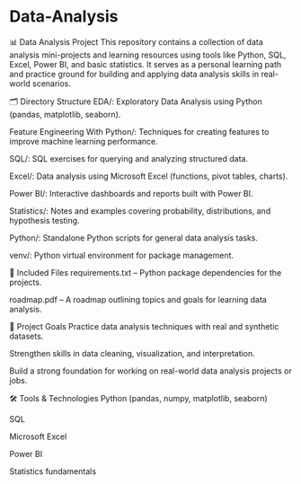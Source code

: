 # Data-Analysis
📊 Data Analysis Project
This repository contains a collection of data analysis mini-projects and learning resources using tools like Python, SQL, Excel, Power BI, and basic statistics. It serves as a personal learning path and practice ground for building and applying data analysis skills in real-world scenarios.

🗂 Directory Structure
EDA/: Exploratory Data Analysis using Python (pandas, matplotlib, seaborn).

Feature Engineering With Python/: Techniques for creating features to improve machine learning performance.

SQL/: SQL exercises for querying and analyzing structured data.

Excel/: Data analysis using Microsoft Excel (functions, pivot tables, charts).

Power BI/: Interactive dashboards and reports built with Power BI.

Statistics/: Notes and examples covering probability, distributions, and hypothesis testing.

Python/: Standalone Python scripts for general data analysis tasks.

venv/: Python virtual environment for package management.

📄 Included Files
requirements.txt – Python package dependencies for the projects.

roadmap.pdf – A roadmap outlining topics and goals for learning data analysis.

🚀 Project Goals
Practice data analysis techniques with real and synthetic datasets.

Strengthen skills in data cleaning, visualization, and interpretation.

Build a strong foundation for working on real-world data analysis projects or jobs.

🛠️ Tools & Technologies
Python (pandas, numpy, matplotlib, seaborn)

SQL

Microsoft Excel

Power BI

Statistics fundamentals
